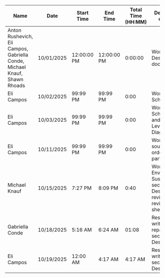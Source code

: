Name | Date | Start Time | End Time | Total Time (HH:MM) | Description of Work
--- | --- | --- | --- | --- | --- 
Anton Rushevich, Eli Campos, Gabriella Conde, Michael Knauf, Shawn Rhoads | 10/01/2025 | 12:00:00 PM | 12:00:00 PM | 0:00:00 | Work on Design Draft document. 
Eli Campos | 10/02/2025 | 99:99 PM | 99:99 PM | 0:00 | Work on Draft Schematic.
Eli Campos | 10/03/2025 | 99:99 PM | 99:99 PM | 0:00 | Work on Draft Schematic and High-Level System Diagram.
Eli Campos | 10/11/2025 | 99:99 PM | 99:99 PM | 0:00 | Work on sourcing and ordering parts.
Michael Knauf | 10/15/2025 | 7:27 PM | 8:09 PM | 0:40 | Work on Environmental Sustainability section for Design Plan revision, revising time sheet
Gabriella Conde | 10/18/2025 | 5:16 AM | 6:24 AM | 01:08 | Research and write repairability section of Design Draft.
Eli Campos | 10/19/2025 | 12:00 AM | 4:17 AM | 4:17 AM | Research and write risk section of Design Draft. 
